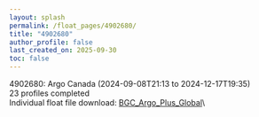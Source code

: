 ```yaml
---
layout: splash
permalink: /float_pages/4902680/
title: "4902680"
author_profile: false
last_created_on: 2025-09-30
toc: false
---
```

 
4902680: Argo Canada (2024-09-08T21:13 to 2024-12-17T19:35)\
23 profiles completed\
Individual float file download: [BGC_Argo_Plus_Global](https://ftp.soest.hawaii.edu/bgc_argo_plus/Individual_Floats/outliers_removed/4902680_Sprof_processed.nc)\
